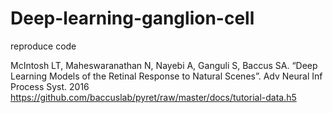 # Deep-learning-ganglion-cell
reproduce code


McIntosh LT, Maheswaranathan N, Nayebi A, Ganguli S, Baccus SA. “Deep Learning Models of the Retinal Response to Natural Scenes”. Adv Neural Inf Process Syst. 2016
https://github.com/baccuslab/pyret/raw/master/docs/tutorial-data.h5
